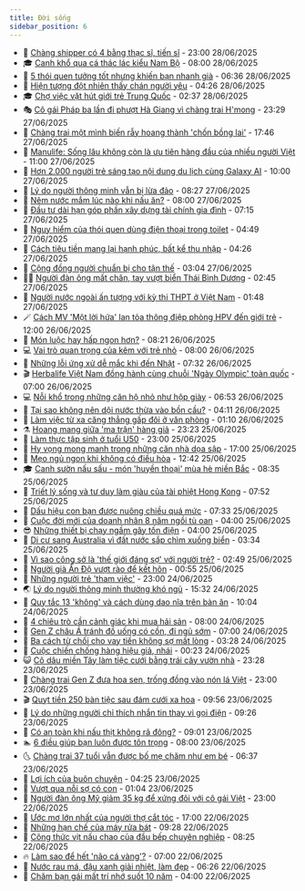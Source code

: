 ```yaml
---
title: Đời sống
sidebar_position: 6
---
```


<!-- vnexpress-doi-song:START -->
- 🚀 [Chàng shipper có 4 bằng thạc sĩ, tiến sĩ](https://vnexpress.net/chang-shipper-co-4-bang-thac-si-tien-si-4907270.html) - 23:00 28/06/2025
- 🎓 [Canh khổ qua cá thác lác kiểu Nam Bộ](https://vnexpress.net/canh-kho-qua-ca-thac-lac-kieu-nam-bo-4906520.html) - 08:00 28/06/2025
- 🚦 [5 thói quen tưởng tốt nhưng khiến bạn nhanh già](https://vnexpress.net/5-thoi-quen-tuong-tot-nhung-khien-ban-nhanh-gia-4907476.html) - 06:36 28/06/2025
- 🦣 [Hiện tượng đột nhiên thấy chán người yêu](https://vnexpress.net/hien-tuong-dot-nhien-thay-chan-nguoi-yeu-4906852.html) - 04:26 28/06/2025
- 🎓 [Chợ việc vặt hút giới trẻ Trung Quốc](https://vnexpress.net/cho-viec-vat-hut-gioi-tre-trung-quoc-4907315.html) - 02:37 28/06/2025
- 🎭 [Cô gái Pháp ba lần đi phượt Hà Giang vì chàng trai H&#39;mong](https://vnexpress.net/co-gai-phap-ba-lan-di-phuot-ha-giang-vi-chang-trai-h-mong-4905174.html) - 23:29 27/06/2025
- 🦅 [Chàng trai một mình biến rẫy hoang thành &#39;chốn bồng lai&#39;](https://vnexpress.net/chang-trai-mot-minh-bien-ray-hoang-thanh-chon-bong-lai-4906052.html) - 17:46 27/06/2025
- 🎃 [Manulife: Sống lâu không còn là ưu tiên hàng đầu của nhiều người Việt](https://vnexpress.net/manulife-song-lau-khong-con-la-uu-tien-hang-dau-cua-nhieu-nguoi-viet-4907195.html) - 11:00 27/06/2025
- 💪 [Hơn 2.000 người trẻ sáng tạo nội dung du lịch cùng Galaxy AI](https://vnexpress.net/hon-2-000-nguoi-tre-sang-tao-noi-dung-du-lich-cung-galaxy-ai-4907187.html) - 10:00 27/06/2025
- 🐻 [Lý do người thông minh vẫn bị lừa đảo](https://vnexpress.net/ly-do-nguoi-thong-minh-van-bi-lua-dao-4907165.html) - 08:27 27/06/2025
- 🧠 [Nêm nước mắm lúc nào khi nấu ăn?](https://vnexpress.net/nem-nuoc-mam-luc-nao-khi-nau-an-4906517.html) - 08:00 27/06/2025
- 🐘 [Đầu tư dài hạn góp phần xây dựng tài chính gia đình](https://vnexpress.net/dau-tu-dai-han-gop-phan-xay-dung-tai-chinh-gia-dinh-4907091.html) - 07:15 27/06/2025
- 👹 [Nguy hiểm của thói quen dùng điện thoại trong toilet](https://vnexpress.net/nguy-hiem-cua-thoi-quen-dung-dien-thoai-trong-toilet-4906554.html) - 04:49 27/06/2025
- 💂 [Cách tiêu tiền mang lại hạnh phúc, bất kể thu nhập](https://vnexpress.net/cach-tieu-tien-mang-lai-hanh-phuc-bat-ke-thu-nhap-4906569.html) - 04:26 27/06/2025
- 🦍 [Cộng đồng người chuẩn bị cho tận thế](https://vnexpress.net/cong-dong-nguoi-chuan-bi-cho-tan-the-4906312.html) - 03:04 27/06/2025
- 🧑‍🏫 [Người đàn ông mất chân, tay vượt biển Thái Bình Dương](https://vnexpress.net/nguoi-dan-ong-mat-chan-tay-vuot-bien-thai-binh-duong-4906575.html) - 02:45 27/06/2025
- 🧰 [Người nước ngoài ấn tượng với kỳ thi THPT ở Việt Nam](https://vnexpress.net/nguoi-nuoc-ngoai-an-tuong-voi-ky-thi-thpt-o-viet-nam-4906803.html) - 01:48 27/06/2025
- 🪄 [Cách MV &#39;Một lời hứa&#39; lan tỏa thông điệp phòng HPV đến giới trẻ](https://vnexpress.net/cach-mv-mot-loi-hua-lan-toa-thong-diep-phong-hpv-den-gioi-tre-4906741.html) - 12:00 26/06/2025
- 🐲 [Món luộc hay hấp ngon hơn?](https://vnexpress.net/mon-luoc-hay-hap-ngon-hon-4906505.html) - 08:21 26/06/2025
- 💻 [Vai trò quan trọng của kẽm với trẻ nhỏ](https://vnexpress.net/vai-tro-quan-trong-cua-kem-voi-tre-nho-4906094.html) - 08:00 26/06/2025
- 🐘 [Những lỗi ứng xử dễ mắc khi đến Nhật](https://vnexpress.net/nhung-loi-ung-xu-de-mac-khi-den-nhat-4906548.html) - 07:32 26/06/2025
- 🎬 [Herbalife Việt Nam đồng hành cùng chuỗi &#39;Ngày Olympic&#39; toàn quốc](https://vnexpress.net/herbalife-viet-nam-dong-hanh-cung-chuoi-ngay-olympic-toan-quoc-4906571.html) - 07:00 26/06/2025
- 💻 [Nỗi khổ trong những căn hộ nhỏ như hộp giày](https://vnexpress.net/noi-kho-trong-nhung-can-ho-nho-nhu-hop-giay-4906542.html) - 06:53 26/06/2025
- 🧰 [Tại sao không nên dội nước thừa vào bồn cầu?](https://vnexpress.net/tai-sao-khong-nen-doi-nuoc-thua-vao-bon-cau-4905232.html) - 04:11 26/06/2025
- 🫣 [Làm việc từ xa căng thẳng gấp đôi ở văn phòng](https://vnexpress.net/lam-viec-tu-xa-cang-thang-gap-doi-o-van-phong-4905643.html) - 01:10 26/06/2025
- ⚗️ [Hoang mang giữa &#39;ma trận&#39; hàng giả](https://vnexpress.net/hoang-mang-giua-ma-tran-hang-gia-4898093.html) - 23:23 25/06/2025
- 🌊 [Làm thực tập sinh ở tuổi U50](https://vnexpress.net/lam-thuc-tap-sinh-o-tuoi-u50-4891968.html) - 23:00 25/06/2025
- 💃 [Hy vọng mong manh trong những căn nhà dọa sập](https://vnexpress.net/hy-vong-mong-manh-trong-nhung-can-nha-doa-sap-4904053.html) - 17:00 25/06/2025
- 🦆 [Mẹo ngủ ngon khi không có điều hòa](https://vnexpress.net/meo-ngu-ngon-khi-khong-co-dieu-hoa-4905222.html) - 12:42 25/06/2025
- 🎓 [Canh sườn nấu sấu - món &#39;huyền thoại&#39; mùa hè miền Bắc](https://vnexpress.net/doi-song-cooking-canh-suon-nau-sau-4473094.html) - 08:35 25/06/2025
- 💪 [Triết lý sống và tư duy làm giàu của tài phiệt Hong Kong](https://vnexpress.net/triet-ly-song-va-tu-duy-lam-giau-cua-tai-phiet-hong-kong-4906075.html) - 07:52 25/06/2025
- 🤔 [Dấu hiệu con bạn được nuông chiều quá mức](https://vnexpress.net/dau-hieu-con-ban-duoc-nuong-chieu-qua-muc-4905730.html) - 07:33 25/06/2025
- 🧰 [Cuộc đời mới của doanh nhân 8 năm ngồi tù oan](https://vnexpress.net/cuoc-doi-moi-cua-doanh-nhan-8-nam-ngoi-tu-oan-4905977.html) - 04:00 25/06/2025
- 😎 [Những thiết bị chạy ngầm gây tốn điện](https://vnexpress.net/nhung-thiet-bi-chay-ngam-gay-ton-dien-4905906.html) - 04:00 25/06/2025
- 🌮 [Di cư sang Australia vì đất nước sắp chìm xuống biển](https://vnexpress.net/di-cu-sang-australia-vi-dat-nuoc-sap-chim-xuong-bien-4904996.html) - 03:34 25/06/2025
- 🧠 [Vì sao công sở là &#39;thế giới đáng sợ&#39; với người trẻ?](https://vnexpress.net/vi-sao-cong-so-la-the-gioi-dang-so-voi-nguoi-tre-4905708.html) - 02:49 25/06/2025
- 🎡 [Người già Ấn Độ vượt rào để kết hôn](https://vnexpress.net/nguoi-gia-an-do-vuot-rao-de-ket-hon-4905661.html) - 00:55 25/06/2025
- 🎡 [Những người trẻ &#39;tham việc&#39;](https://vnexpress.net/nhung-nguoi-tre-tham-viec-4905252.html) - 23:00 24/06/2025
- 🌏 [Lý do người thông minh thường khó ngủ](https://vnexpress.net/ly-do-nguoi-thong-minh-thuong-kho-ngu-4905645.html) - 15:32 24/06/2025
- 🐻 [Quy tắc 13 &#39;không&#39; và cách dùng dao nĩa trên bàn ăn](https://vnexpress.net/quy-tac-13-khong-va-cach-dung-dao-nia-tren-ban-an-4905742.html) - 10:04 24/06/2025
- 💂 [4 chiêu trò cần cảnh giác khi mua hải sản](https://vnexpress.net/4-chieu-tro-can-canh-giac-khi-mua-hai-san-4905264.html) - 08:00 24/06/2025
- 🥸 [Gen Z châu Á tránh đồ uống có cồn, đi ngủ sớm](https://vnexpress.net/gen-z-chau-a-tranh-do-uong-co-con-di-ngu-som-4904720.html) - 07:00 24/06/2025
- 🌋 [Ba cách từ chối cho vay tiền không sợ mất lòng](https://vnexpress.net/ba-cach-tu-choi-cho-vay-tien-khong-so-mat-long-4905256.html) - 03:28 24/06/2025
- 🦩 [Cuộc chiến chống hàng hiệu giả, nhái](https://vnexpress.net/cuoc-chien-chong-hang-hieu-gia-nhai-4905090.html) - 00:23 24/06/2025
- 😺 [Cô dâu miền Tây làm tiệc cưới bằng trái cây vườn nhà](https://vnexpress.net/co-dau-mien-tay-lam-tiec-cuoi-bang-trai-cay-vuon-nha-4905292.html) - 23:28 23/06/2025
- 🐻 [Chàng trai Gen Z đưa hoa sen, trống đồng vào nón lá Việt](https://vnexpress.net/chang-trai-gen-z-dua-hoa-sen-trong-dong-vao-non-la-viet-4905307.html) - 23:00 23/06/2025
- 🎬 [Quỵt tiền 250 bàn tiệc sau đám cưới xa hoa](https://vnexpress.net/quyt-tien-250-ban-tiec-sau-dam-cuoi-xa-hoa-4904808.html) - 09:56 23/06/2025
- 🎊 [Lý do những người chỉ thích nhắn tin thay vì gọi điện](https://vnexpress.net/ly-do-nhung-nguoi-chi-thich-nhan-tin-thay-vi-goi-dien-4905107.html) - 09:26 23/06/2025
- 💄 [Có an toàn khi nấu thịt không rã đông?](https://vnexpress.net/co-an-toan-khi-nau-thit-khong-ra-dong-4904816.html) - 09:01 23/06/2025
- 🏊 [6 điều giúp bạn luôn được tôn trọng](https://vnexpress.net/6-dieu-giup-ban-luon-duoc-ton-trong-4905061.html) - 08:00 23/06/2025
- 🌜 [Chàng trai 37 tuổi vẫn được bố mẹ chăm như em bé](https://vnexpress.net/chang-trai-37-tuoi-van-duoc-bo-me-cham-nhu-em-be-4905088.html) - 06:37 23/06/2025
- 🤡 [Lợi ích của buôn chuyện](https://vnexpress.net/loi-ich-cua-buon-chuyen-4904795.html) - 04:25 23/06/2025
- 🥰 [Vượt qua nỗi sợ có con](https://vnexpress.net/vuot-qua-noi-so-co-con-4904785.html) - 01:04 23/06/2025
- 🦍 [Người đàn ông Mỹ giảm 35 kg để xứng đôi với cô gái Việt](https://vnexpress.net/nguoi-dan-ong-my-giam-35-kg-de-xung-doi-voi-co-gai-viet-4899547.html) - 23:00 22/06/2025
- 🫣 [Ước mơ lớn nhất của người thợ cắt tóc](https://vnexpress.net/uoc-mo-lon-nhat-cua-nguoi-tho-cat-toc-4904509.html) - 17:00 22/06/2025
- 🚦 [Những hạn chế của máy rửa bát](https://vnexpress.net/nhung-han-che-cua-may-rua-bat-4474067.html) - 09:28 22/06/2025
- 🐘 [Công thức vịt nấu chao của đầu bếp chuyên nghiệp](https://vnexpress.net/doi-song-cooking-vit-nau-chao-4480425.html) - 08:25 22/06/2025
- 🔥 [Làm sao để hết &#39;não cá vàng&#39;?](https://vnexpress.net/lam-sao-de-het-nao-ca-vang-4904589.html) - 07:00 22/06/2025
- 🎃 [Nước rau má, đậu xanh giải nhiệt, làm đẹp](https://vnexpress.net/doi-song-cooking-nuoc-rau-ma-dau-xanh-4479309.html) - 06:26 22/06/2025
- 🥳 [Chăm bạn gái mất trí nhớ suốt 10 năm](https://vnexpress.net/cham-ban-gai-mat-tri-nho-suot-10-nam-4904652.html) - 04:00 22/06/2025<!-- vnexpress-doi-song:END -->
